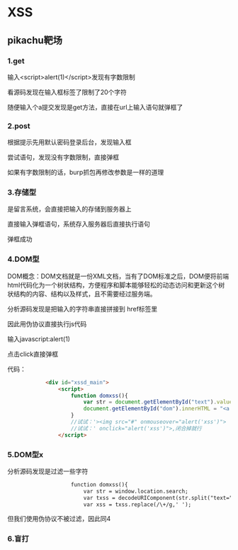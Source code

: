 # XSS

## pikachu靶场

### 1.get

输入\<script>alert(1)\</script>发现有字数限制

看源码发现在输入框标签了限制了20个字符

随便输入个a提交发现是get方法，直接在url上输入语句就弹框了



### 2.post

根据提示先用默认密码登录后台，发现输入框

尝试语句，发现没有字数限制，直接弹框

如果有字数限制的话，burp抓包再修改参数是一样的道理



### 3.存储型

是留言系统，会直接把输入的存储到服务器上

直接输入弹框语句，系统存入服务器后直接执行语句

弹框成功



### 4.DOM型

DOM概念：DOM文档就是一份XML文档，当有了DOM标准之后，DOM便将前端html代码化为一个树状结构，方便程序和脚本能够轻松的动态访问和更新这个树状结构的内容、结构以及样式，且不需要经过服务端。

分析源码发现是把输入的字符串直接拼接到 href标签里

因此用伪协议直接执行js代码

输入javascript:alert(1)

点击click直接弹框

代码：

```html
            <div id="xssd_main">
                <script>
                    function domxss(){
                        var str = document.getElementById("text").value;
                        document.getElementById("dom").innerHTML = "<a href='"+str+"'>what do you see?</a>";
                    }
                    //试试：'><img src="#" onmouseover="alert('xss')">
                    //试试：' onclick="alert('xss')">,闭合掉就行
                </script>
```



### 5.DOM型x

分析源码发现是过滤一些字符

```html
                    function domxss(){
                        var str = window.location.search;
                        var txss = decodeURIComponent(str.split("text=")[1]);
                        var xss = txss.replace(/\+/g,' ');
```

但我们使用伪协议不被过滤，因此同4



### 6.盲打

